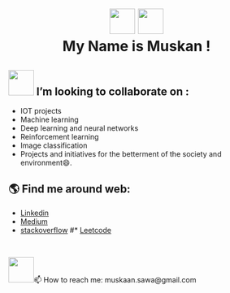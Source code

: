 # <p align="center" >   <img src = "https://media.giphy.com/media/3ohs4f2bZ4jSd2q5tS/giphy.gif" width=50 height=50 /> <img src="https://media.giphy.com/media/zJ3V6Ot51H8Y0/giphy.gif" height=50 width="50"/> <br>My Name is Muskan !</p>   
<!--
 
- 🔭 I’m currently working on ...
- 🌱 I’m currently learning ...
- 👯 I’m looking to collaborate on ...
- 🤔 I’m looking for help with ...
- 💬 Ask me about ...
- 📫 How to reach me: ...
- 😄 Pronouns: ...
- ⚡ Fun fact: ...
https://giphy.com/search/transparent-hi
https://media.giphy.com/media/dxn6fRlTIShoeBr69N/giphy.gif
-->

## <img src="https://media.giphy.com/media/QVrl51cw5jfKsezqtL/giphy.gif" height=50 width="50"/> I’m looking to collaborate on  :<br>
* IOT projects
* Machine learning 
* Deep learning and neural networks
* Reinforcement learning
* Image classification
* Projects and initiatives for the betterment of the society and environment😄.

## 🌎 Find me around web:
* [Linkedin](https://www.linkedin.com/in/muskan-sawa-037758151/)
* [Medium](https://muskaan-sawa.medium.com/)
* [stackoverflow](https://stackoverflow.com/users/12084755/muskan-litw)
#* [Leetcode](https://leetcode.com/muskan_sawa26/)
  

<br>
<p ><img src="https://media.giphy.com/media/OOkuWV0M23iS2C8DwZ/giphy.gif" height=50 width="50"/>📫 How to reach me: muskaan.sawa@gmail.com  </p>

<br> 
